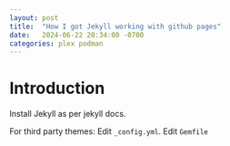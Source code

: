 ```yaml
---
layout: post
title:  "How I got Jekyll working with github pages"
date:   2024-06-22 20:34:00 -0700
categories: plex podman
---
```

# Introduction

Install Jekyll as per jekyll docs.

For third party themes:
Edit `_config.yml`.
Edit `Gemfile`
